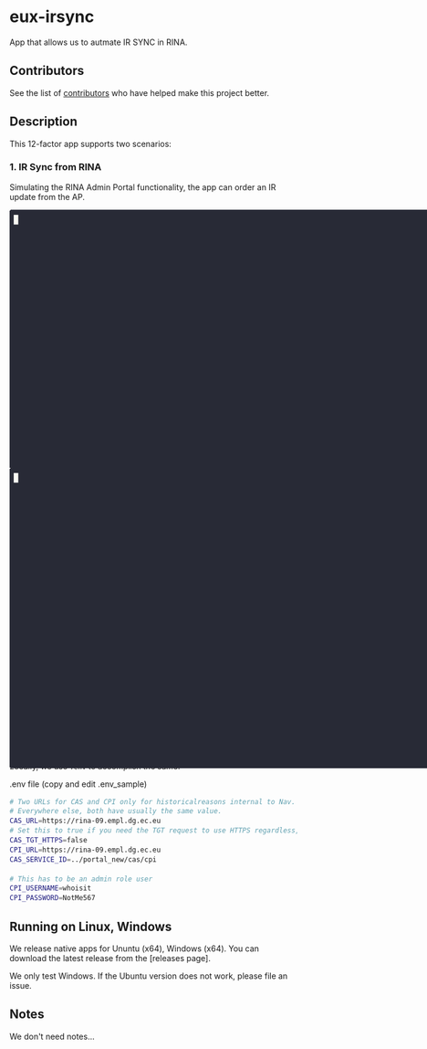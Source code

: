 # eux-irsync

App that allows us to autmate IR SYNC in RINA.

## Contributors

See the list of [contributors](CONTRIBUTORS.md) who have helped make this project better.

## Description

This 12-factor app supports two scenarios:

### 1. IR Sync from RINA

Simulating the RINA Admin Portal functionality, the app can order an IR update from the AP.

<img src="docs/order.gif" style="transform: scale(2.0); transform-origin: top left;" alt="IR Order Animation">

The app does not wait for the IR update to arrive,

To continue the IR update, goto scenaraio 2.


### 2. IR Sync from AP

It is possible to register a subscription to IR updates for a competent institution / NA. 
Here, AP will send the IR updates to RINA, RINA does not have to order them.

<img src="docs/install.gif" style="transform: scale(2.0); transform-origin: top left;" alt="IR Install Animation">

This is Nav's new favourite way of doing IR Sync. All we do now is run this app as a scheduled task every hour on the our.
If there is a new IR update, it will be installed, and if there is no new IR update, nothing will happen.


## Running locally

Running this locally requires the following:

We need to plumb in three middleware services, whose configuration is injected as environment variables:
- RINA CPI

Locally, we use `.env` to accomplish the same.

.env file (copy and edit .env_sample)

```bash
# Two URLs for CAS and CPI only for historicalreasons internal to Nav.
# Everywhere else, both have usually the same value.
CAS_URL=https://rina-09.empl.dg.ec.eu
# Set this to true if you need the TGT request to use HTTPS regardless, like Nav
CAS_TGT_HTTPS=false
CPI_URL=https://rina-09.empl.dg.ec.eu
CAS_SERVICE_ID=../portal_new/cas/cpi

# This has to be an admin role user
CPI_USERNAME=whoisit
CPI_PASSWORD=NotMe567
```

## Running on Linux, Windows

We release native apps for Ununtu (x64), Windows (x64). You can download the latest release from the [releases page].

We only test Windows. If the Ubuntu version does not work, please file an issue.

## Notes

We don't need notes...